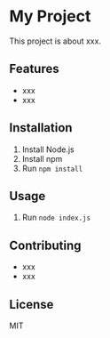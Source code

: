 # My Project

This project is about xxx.

## Features

- xxx
- xxx

## Installation

1. Install Node.js
2. Install npm
3. Run `npm install`

## Usage

1. Run `node index.js`

## Contributing

- xxx
- xxx

## License

MIT
